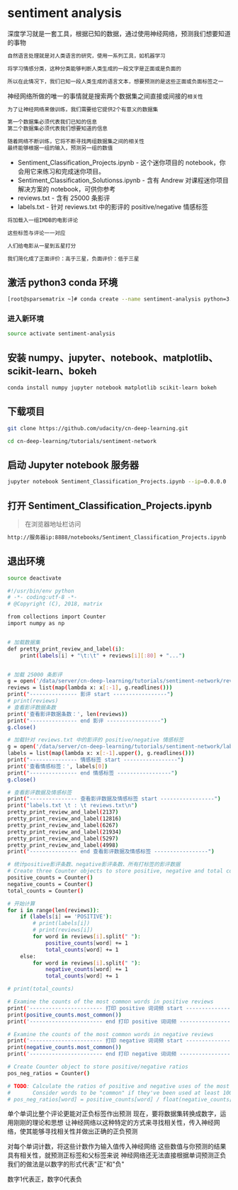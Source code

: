 # sentiment analysis

深度学习就是一套工具，根据已知的数据，通过使用神经网络，预测我们想要知道的事物

```bash
自然语言处理就是对人类语言的研究，使用一系列工具，如机器学习

将学习情感分类，这种分类能够判断人类生成的一段文字是正面或是负面的

所以在此情况下，我们已知一段人类生成的语言文本，想要预测的是这些正面或负面标签之一
```

神经网络所做的唯一的事情就是搜索两个数据集之间直接或间接的`相关性`

```bash
为了让神经网络来做训练，我们需要给它提供2个有意义的数据集

第一个数据集必须代表我们已知的信息
第二个数据集必须代表我们想要知道的信息

随着网络不断训练，它将不断寻找两组数据集之间的相关性
最终能够根据一组的输入，预测另一组的数值
```

* Sentiment_Classification_Projects.ipynb - 这个迷你项目的 notebook，你会用它来练习和完成迷你项目。
* Sentiment_Classification_Solutionss.ipynb - 含有 Andrew 对课程迷你项目解决方案的 notebook，可供你参考
* reviews.txt - 含有 25000 条影评
* labels.txt - 针对 reviews.txt 中的影评的 positive/negative 情感标签

```bash
将加载入一组IMDB的电影评论

这些标签与评论一一对应

人们给电影从一星到五星打分

我们简化成了正面评价：高于三星，负面评价：低于三星
```

## 激活 python3 conda 环境

```bash
[root@sparsematrix ~]# conda create --name sentiment-analysis python=3.6
```

### 进入新环境

```bash
source activate sentiment-analysis
```

## 安装 numpy、jupyter、notebook、matplotlib、scikit-learn、bokeh

```bash
conda install numpy jupyter notebook matplotlib scikit-learn bokeh
```

## 下载项目

```bash
git clone https://github.com/udacity/cn-deep-learning.git
```

```bash
cd cn-deep-learning/tutorials/sentiment-network
```

## 启动 Jupyter notebook 服务器

```bash
jupyter notebook Sentiment_Classification_Projects.ipynb --ip=0.0.0.0
```

## 打开 Sentiment_Classification_Projects.ipynb

>在浏览器地址栏访问

```bash
http://服务器ip:8888/notebooks/Sentiment_Classification_Projects.ipynb
```

## 退出环境

```bash
source deactivate
```

```bash
#!/usr/bin/env python
# -*- coding:utf-8 -*-
# @Copyright (C), 2018, matrix

from collections import Counter
import numpy as np


# 加载数据集
def pretty_print_review_and_label(i):
    print(labels[i] + "\t:\t" + reviews[i][:80] + "...")


# 加载 25000 条影评
g = open('/data/server/cn-deep-learning/tutorials/sentiment-network/reviews.txt', 'r')  # What we know!
reviews = list(map(lambda x: x[:-1], g.readlines()))
print("--------------- 影评 start -----------------")
# print(reviews)
# 查看影评数据条数
print('查看影评数据条数：', len(reviews))
print("--------------- end 影评 -----------------")
g.close()

# 加载针对 reviews.txt 中的影评的 positive/negative 情感标签
g = open('/data/server/cn-deep-learning/tutorials/sentiment-network/labels.txt', 'r')  # What we WANT to know!
labels = list(map(lambda x: x[:-1].upper(), g.readlines()))
print("--------------- 情感标签 start -----------------")
print('查看情感标签：', labels[0])
print("--------------- end 情感标签 -----------------")
g.close()

# 查看影评数据及情感标签
print("--------------- 查看影评数据及情感标签 start -----------------")
print("labels.txt \t : \t reviews.txt\n")
pretty_print_review_and_label(2137)
pretty_print_review_and_label(12816)
pretty_print_review_and_label(6267)
pretty_print_review_and_label(21934)
pretty_print_review_and_label(5297)
pretty_print_review_and_label(4998)
print("--------------- end 查看影评数据及情感标签 -----------------")

# 统计positive影评条数、negative影评条数、所有打标签的影评数据
# Create three Counter objects to store positive, negative and total counts
positive_counts = Counter()
negative_counts = Counter()
total_counts = Counter()

# 开始计算
for i in range(len(reviews)):
    if (labels[i] == 'POSITIVE'):
        # print(labels[i])
        # print(reviews[i])
        for word in reviews[i].split(" "):
            positive_counts[word] += 1
            total_counts[word] += 1
    else:
        for word in reviews[i].split(" "):
            negative_counts[word] += 1
            total_counts[word] += 1

# print(total_counts)

# Examine the counts of the most common words in positive reviews
print('----------------------- 打印 positive 词词频 start -----------------------------')
print(positive_counts.most_common())
print('----------------------- end 打印 positive 词词频 -----------------------------')

# Examine the counts of the most common words in negative reviews
print('----------------------- 打印 negative 词词频 start -----------------------------')
print(negative_counts.most_common())
print('----------------------- end 打印 negative 词词频 -----------------------------')

# Create Counter object to store positive/negative ratios
pos_neg_ratios = Counter()

# TODO: Calculate the ratios of positive and negative uses of the most common words
#       Consider words to be "common" if they've been used at least 100 times
# pos_neg_ratios[word] = positive_counts[word] / float(negative_counts[word]+1)
```

单个单词比整个评论更能对正负标签作出预测
现在，要将数据集转换成数字，运用刚刚的理论和思想
让神经网络以这种特定的方式来寻找相关性，传入神经网络，使其能够寻找相关性并做出正确的正负预测

对每个单词计数，将这些计数作为输入值传入神经网络
这些数值与你预测的结果具有相关性，就预测正标签和父标签来说
神经网络还无法直接根据单词预测正负
我们的做法是以数字的形式代表"正"和"负"

数字1代表正，数字0代表负